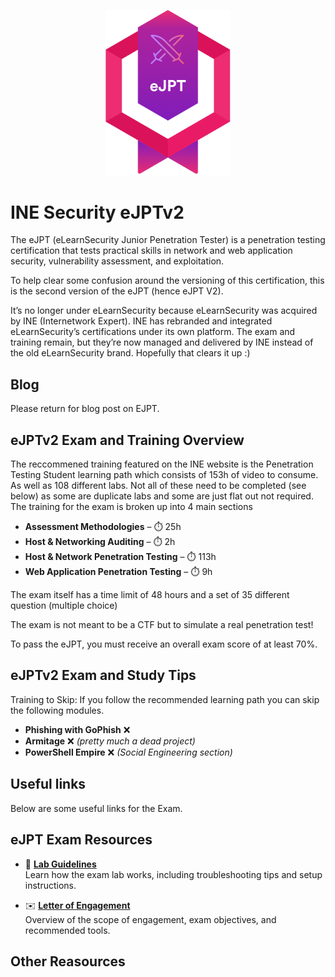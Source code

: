 <p align="center">
  <img src="https://raw.githubusercontent.com/Gh0stCybersec/INE-Security-eJPTv2-Notes/main/eJPTv2_Logo.png" alt="eJPTv2 Logo" width="200">
</p>

# INE Security eJPTv2 

The eJPT (eLearnSecurity Junior Penetration Tester) is a penetration testing certification that tests practical skills in network and web application security, vulnerability assessment, and exploitation. 

To help clear some confusion around the versioning of this certification, this is the second version of the eJPT (hence eJPT
V2). 

It’s no longer under eLearnSecurity because eLearnSecurity was acquired by INE (Internetwork Expert). INE has rebranded and integrated eLearnSecurity’s certifications under its own platform. The exam and training remain, but they’re now managed and delivered by INE instead of the old eLearnSecurity brand. Hopefully that clears it up :) 

## Blog 

Please return for blog post on EJPT.

## eJPTv2 Exam and Training Overview

The reccommened training featured on the INE website is the Penetration Testing Student learning path which consists of 153h of video to consume. As well as 108 different labs. Not all of these need to be completed (see below) as some are duplicate labs and some are just flat out not required. The training for the exam is broken up into 4 main sections 

- **Assessment Methodologies** – ⏱️ 25h  
- **Host & Networking Auditing** – ⏱️ 2h  
- **Host & Network Penetration Testing** – ⏱️ 113h  
- **Web Application Penetration Testing** – ⏱️ 9h  

The exam itself has a time limit of 48 hours and a set of 35 different question (multiple choice)

The exam is not meant to be a CTF but to simulate a real penetration test! 

To pass the eJPT, you must receive an overall exam score of at least 70%.

## eJPTv2 Exam and Study Tips

Training to Skip:
If you follow the recommended learning path you can skip the following modules.

- **Phishing with GoPhish** ❌
- **Armitage** ❌ *(pretty much a dead project)*
- **PowerShell Empire** ❌ *(Social Engineering section)*

## Useful links 

Below are some useful links for the Exam. 

## eJPT Exam Resources

- 📄 **[Lab Guidelines](https://drive.google.com/file/d/1KN7pB3trLNSk1jhUMrUAEkmbmyJsuJz0/view)**  
  Learn how the exam lab works, including troubleshooting tips and setup instructions.

- ✉️ **[Letter of Engagement](https://drive.google.com/file/d/1Kc2pcgJgTJDQMiToYMJk21fNOQHykjL3/view)**  
  Overview of the scope of engagement, exam objectives, and recommended tools.








## Other Reasources 
